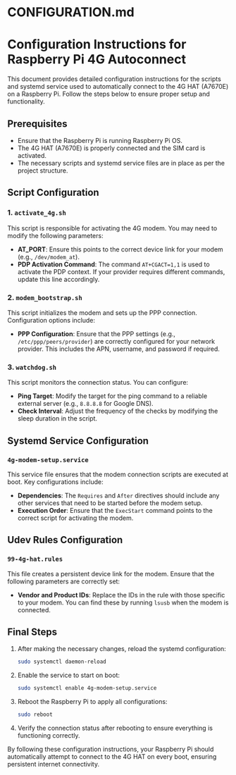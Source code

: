 # CONFIGURATION.md

# Configuration Instructions for Raspberry Pi 4G Autoconnect

This document provides detailed configuration instructions for the scripts and systemd service used to automatically connect to the 4G HAT (A7670E) on a Raspberry Pi. Follow the steps below to ensure proper setup and functionality.

## Prerequisites

- Ensure that the Raspberry Pi is running Raspberry Pi OS.
- The 4G HAT (A7670E) is properly connected and the SIM card is activated.
- The necessary scripts and systemd service files are in place as per the project structure.

## Script Configuration

### 1. `activate_4g.sh`

This script is responsible for activating the 4G modem. You may need to modify the following parameters:

- **AT_PORT**: Ensure this points to the correct device link for your modem (e.g., `/dev/modem_at`).
- **PDP Activation Command**: The command `AT+CGACT=1,1` is used to activate the PDP context. If your provider requires different commands, update this line accordingly.

### 2. `modem_bootstrap.sh`

This script initializes the modem and sets up the PPP connection. Configuration options include:

- **PPP Configuration**: Ensure that the PPP settings (e.g., `/etc/ppp/peers/provider`) are correctly configured for your network provider. This includes the APN, username, and password if required.

### 3. `watchdog.sh`

This script monitors the connection status. You can configure:

- **Ping Target**: Modify the target for the ping command to a reliable external server (e.g., `8.8.8.8` for Google DNS).
- **Check Interval**: Adjust the frequency of the checks by modifying the sleep duration in the script.

## Systemd Service Configuration

### `4g-modem-setup.service`

This service file ensures that the modem connection scripts are executed at boot. Key configurations include:

- **Dependencies**: The `Requires` and `After` directives should include any other services that need to be started before the modem setup.
- **Execution Order**: Ensure that the `ExecStart` command points to the correct script for activating the modem.

## Udev Rules Configuration

### `99-4g-hat.rules`

This file creates a persistent device link for the modem. Ensure that the following parameters are correctly set:

- **Vendor and Product IDs**: Replace the IDs in the rule with those specific to your modem. You can find these by running `lsusb` when the modem is connected.

## Final Steps

1. After making the necessary changes, reload the systemd configuration:
   ```bash
   sudo systemctl daemon-reload
   ```

2. Enable the service to start on boot:
   ```bash
   sudo systemctl enable 4g-modem-setup.service
   ```

3. Reboot the Raspberry Pi to apply all configurations:
   ```bash
   sudo reboot
   ```

4. Verify the connection status after rebooting to ensure everything is functioning correctly.

By following these configuration instructions, your Raspberry Pi should automatically attempt to connect to the 4G HAT on every boot, ensuring persistent internet connectivity.